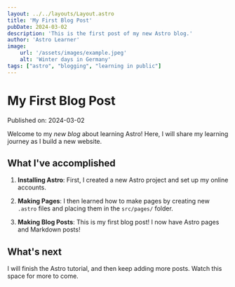 ```yaml
---
layout: ../../layouts/Layout.astro
title: 'My First Blog Post'
pubDate: 2024-03-02
description: 'This is the first post of my new Astro blog.'
author: 'Astro Learner'
image:
    url: '/assets/images/example.jpeg'
    alt: 'Winter days in Germany'
tags: ["astro", "blogging", "learning in public"]
---
```

# My First Blog Post

Published on: 2024-03-02

Welcome to my _new blog_ about learning Astro! Here, I will share my learning journey as I build a new website.

## What I've accomplished

1. **Installing Astro**: First, I created a new Astro project and set up my online accounts.

2. **Making Pages**: I then learned how to make pages by creating new `.astro` files and placing them in the `src/pages/` folder.

3. **Making Blog Posts**: This is my first blog post! I now have Astro pages and Markdown posts!

## What's next

I will finish the Astro tutorial, and then keep adding more posts. Watch this space for more to come.
